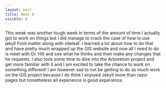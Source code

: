 ```yaml
---
layout: post
title: Week 8
visible: 0
---
```

This week was another tough week in terms of the amount of time I actually got to work on things but I did manage to crack the case of how to use jekyll front matter along with siteleaf. I learned a lot about how to do that and have pretty much wrapped up the GIS website and now all I need to do is meet with Dr. Hill and see what he thinks and then make any changes that he requests. I also took some time to dive into the Arboretum project and get more familiar with it and I am excited to take the chance to work on something different! I am however sad to not be getting to do as much work on the GIS project because I do think I enjoyed Jekyll more than razor pages but nonetheless all experience is good experience.